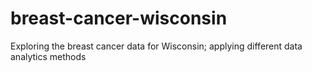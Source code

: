 # breast-cancer-wisconsin
Exploring the breast cancer data for Wisconsin; applying different data analytics methods
